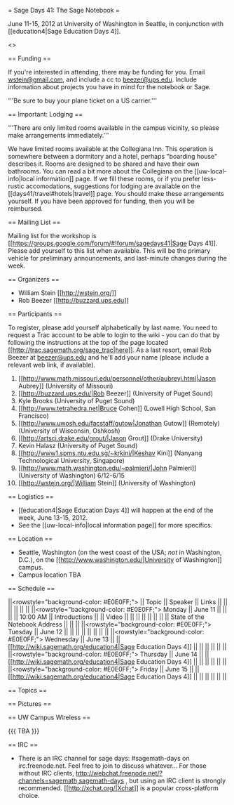 = Sage Days 41: The Sage Notebook =

June 11-15, 2012 at University of Washington in Seattle, in conjunction with [[education4|Sage Education Days 4]].

<<TableOfContents>>

== Funding ==

If you're interested in attending, there may be funding for you.   Email wstein@gmail.com, and include a cc to beezer@ups.edu.  Include information about projects you have in mind for the notebook or Sage.

 '''Be sure to buy your plane ticket on a US carrier.'''

== Important: Lodging ==

'''There are only limited rooms available in the campus vicinity, so please make arrangements immediately.'''

We have limited rooms available at the Collegiana Inn.  This operation is somewhere between a dormitory and a hotel, perhaps "boarding house" describes it.  Rooms are designed to be shared and have their own bathrooms.  You can read a bit more about the Collegiana on the [[uw-local-info|local information]] page.  If we fill these rooms, or if you prefer less-rustic accomodations, suggestions for lodging are available on the [[days41/travel#hotels|travel]] page.  You should make these arrangements yourself.  If you have been approved for funding, then you will be reimbursed.  



== Mailing List ==

Mailing list for the workshop is [[https://groups.google.com/forum/#!forum/sagedays41|Sage Days 41]].  Please add yourself to this list when available.  This will be the primary vehicle for preliminary announcements, and last-minute changes during the week.

== Organizers ==

 * William Stein [[http://wstein.org/]]
 * Rob Beezer [[http://buzzard.ups.edu]]

== Participants ==

To register, please add yourself alphabetically by last name.  You need to request a Trac account to be able to login to the wiki - you can do that by following the instructions at the top of the page located [[http://trac.sagemath.org/sage_trac|here]].  As a last resort, email Rob Beezer  at beezer@ups.edu and he'll add your name (please include a relevant web link, if available).

 1. [[http://www.math.missouri.edu/personnel/other/aubreyj.html|Jason Aubrey]] (University of Missouri)
 1. [[http://buzzard.ups.edu/|Rob Beezer]] (University of Puget Sound)
 1. Kyle Brooks (University of Puget Sound)
 1. [[http://www.tetrahedra.net|Bruce Cohen]] (Lowell High School, San Francisco)
 1. [[http://www.uwosh.edu/facstaff/gutow|Jonathan Gutow]] (Remotely) (University of Wisconsin, Oshkosh)
 1. [[http://artsci.drake.edu/grout/|Jason Grout]] (Drake University)
 1. Kevin Halasz (University of Puget Sound)
 1. [[http://www1.spms.ntu.edu.sg/~krkini/|Keshav Kini]] (Nanyang Technological University, Singapore)
 1. [[http://www.math.washington.edu/~palmieri/|John Palmieri]] (University of Washington) 6/12-6/15
 1. [[http://wstein.org/|William Stein]] (University of Washington)

== Logistics ==

 * [[education4|Sage Education Days 4]] will happen at the end of the week, June 13-15, 2012.
 * See the [[uw-local-info|local information page]] for more specifics.

== Location ==

 * Seattle, Washington (on the west coast of the USA; *not* in Washington, D.C.), on the [[http://www.washington.edu/|University of Washington]] campus.
 * Campus location TBA

== Schedule ==

||<rowstyle="background-color: #E0E0FF;"> || Topic || Speaker || Links ||
|| || || || ||
||<rowstyle="background-color: #E0E0FF;"> Monday          || June 11    ||  ||  ||
|| 10:00 AM || Introductions                 ||   ||  Video ||
|| || || || ||
||          || State of the Notebook Address || || ||
||<rowstyle="background-color: #E0E0FF;"> Tuesday          || June 12    ||  ||  ||
|| || || || ||
||<rowstyle="background-color: #E0E0FF;"> Wednesday          || June 13    ||  || [[http://wiki.sagemath.org/education4|Sage Education Days 4]] ||
|| || || || ||
||<rowstyle="background-color: #E0E0FF;"> Thursday          || June 14    ||  || [[http://wiki.sagemath.org/education4|Sage Education Days 4]] ||
|| || || || ||
||<rowstyle="background-color: #E0E0FF;"> Friday          || June 15    ||  || [[http://wiki.sagemath.org/education4|Sage Education Days 4]] ||
|| || || || ||

== Topics ==


== Pictures ==


== UW Campus Wireless ==

{{{
TBA
}}}

== IRC ==

 * There is an IRC channel for sage days: #sagemath-days on irc.freenode.net. Feel free to join to discuss whatever...   For those without IRC clients, http://webchat.freenode.net/?channels=sagemath,sagemath-days , but using an IRC client is strongly recommended. [[http://xchat.org/|Xchat]] is a popular cross-platform choice.
